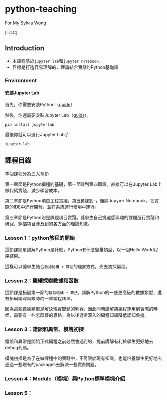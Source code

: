 # python-teaching

For My Sylvia Wong

[TOC]

## Introduction

- 本課程基於`jupyter lab`和`jupyter notebook`.
- 目標是打造容易理解的，理論結合實際的Python基礎課

### Environment

#### 安裝Jupyter Lab

首先，你需要安裝Python（[guide](https://wiki.python.org/moin/BeginnersGuide/Download)）

然後，你還需要安裝Jupyter Lab（[guide](https://jupyter.org/install)）。

```shell
pip install jupyterlab
```

最後你就可以運行Jupyter Lab了

```shell
jupyter-lab
```

## 課程目錄

本個課程分為三大章節

第一章節是Python編程的基礎，第一節課到第四節課。直接可以在Jupyter Lab上做代碼實踐，減少學習成本。

第二章節是Python項目工程實踐，第五節課到-，離開Jupyter Notebook，在實際的IDE中進行開發，並在系統運行環境中運行。

第三章節是Python則是課題項目實踐。讓學生自己挑選感興趣的課題進行實踐和研究，穿插項目涉及到的各方面的理論知識。

### Lesson 1：python旅程的開始

這節課簡單講解Python是什麼，Python有什麼變量類型，以一個Hello World程序結束。

這樣可以讓學生結合`數據結構 + 算法`的理解方式，先去初探編程。

### Lesson 2：繼續探索數據和函數

這節課是拓展第一節的`數據結構 + 算法`，講解Python的一些更高級的數據類型，還有拓展編寫函數時的一些編程語法。

因為這些數據類型是解決現實問題的利器，因此同時講解將編程運用到實際的時候，需要有一些怎麼樣的思路，為以後逐漸深入的編程知識降低認知負擔。

### Lesson 3：錯誤和異常、模塊初探

錯誤和異常是開始正式編程之前必然會遇到的，提前講解有利於學生更好地去debug代碼。

模塊初探是為了在做課程中的實踐中，不局限於現有知識，也能培養學生更好地去通過一些現有的packages去解決一些實際問題。

### Lesson 4：Module（模塊）與Python標準模塊介紹

### Lesson 5：
